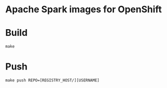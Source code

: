 # Apache Spark images for OpenShift

# Build

    make

# Push

    make push REPO=[REGISTRY_HOST/][USERNAME]
